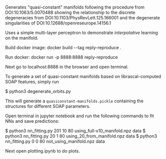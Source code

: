 Generates "quasi-constant" manifolds following the procedure from DOI:10.1063/5.0070488 
showing the relationship to the discrete degeneracies from DOI:10.1103/PhysRevLett.125.166001
and the degenerate singularities of DOI:10.12688/openreseurope.14156.1

Uses a simple multi-layer perceptron to demonstrate _interpolative_ learning on the manifold.

Build docker image:
docker build --tag reply-reproduce .

Run docker:
docker run -p 8888:8888 reply-reproduce

Next go to localhost:8888 in the browser and open terminal.

To generate a set of quasi-constant manifolds based on librascal-computed SOAP features, simply run 

$ python3 degenerate_orbits.py

This will generate a `quasiconstant-manifolds.pickle` containing the structures for different SOAP parameters.

Open terminal in jupyter notebook and run the following commands to fit NNs and save predictions:

$ python3 nn_fitting.py 201 10 80 using_full-x10_manifold.npz data
$ python3 nn_fitting.py 20 1 80 using_20_from_manifold.npz data
$ python3 nn_fitting.py 0 0 80 not_using_manifold.npz data

Next open plotting.ipynb to do plots.
